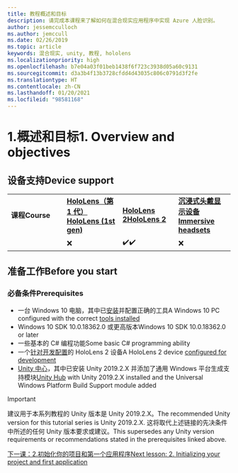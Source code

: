 ```yaml
---
title: 教程概述和目标
description: 请完成本课程来了解如何在混合现实应用程序中实现 Azure 人脸识别。
author: jessemcculloch
ms.author: jemccull
ms.date: 02/26/2019
ms.topic: article
keywords: 混合现实, unity, 教程, hololens
ms.localizationpriority: high
ms.openlocfilehash: b7e04a03f01beb1438f6f723c3938d05a60c9131
ms.sourcegitcommit: d3a3b4f13b3728cfdd4d43035c806c0791d3f2fe
ms.translationtype: HT
ms.contentlocale: zh-CN
ms.lasthandoff: 01/20/2021
ms.locfileid: "98581168"
---
```

# <a name="1-overview-and-objectives"></a><span data-ttu-id="96ef1-104">1.概述和目标</span><span class="sxs-lookup"><span data-stu-id="96ef1-104">1. Overview and objectives</span></span>

## <a name="device-support"></a><span data-ttu-id="96ef1-105">设备支持</span><span class="sxs-lookup"><span data-stu-id="96ef1-105">Device support</span></span>

<table>
    <colgroup>
    <col width="25%" />
    <col width="25%" />
    <col width="25%" />
    <col width="25%" />
    </colgroup>
    <tr>
        <td><span data-ttu-id="96ef1-106"><strong>课程</strong></span><span class="sxs-lookup"><span data-stu-id="96ef1-106"><strong>Course</strong></span></span></td>
        <td><span data-ttu-id="96ef1-107"><a href="/hololens/hololens1-hardware"><strong>HoloLens（第 1 代）</strong></a></span><span class="sxs-lookup"><span data-stu-id="96ef1-107"><a href="/hololens/hololens1-hardware"><strong>HoloLens (1st gen)</strong></a></span></span></td>
        <td><span data-ttu-id="96ef1-108"><a href="https://www.microsoft.com//hololens/hardware"><strong>HoloLens 2</strong></a></span><span class="sxs-lookup"><span data-stu-id="96ef1-108"><a href="https://www.microsoft.com//hololens/hardware"><strong>HoloLens 2</strong></a></span></span></td>
        <td><span data-ttu-id="96ef1-109"><a href="../../../discover/immersive-headset-hardware-details.md"><strong>沉浸式头戴显示设备</strong></a></span><span class="sxs-lookup"><span data-stu-id="96ef1-109"><a href="../../../discover/immersive-headset-hardware-details.md"><strong>Immersive headsets</strong></a></span></span></td>
    </tr>
     <tr>
        <td></td>
        <td>❌</td>
        <td><span data-ttu-id="96ef1-110">✔️</span><span class="sxs-lookup"><span data-stu-id="96ef1-110">✔️</span></span></td>
        <td>❌</td>
    </tr>
</table>

## <a name="before-you-start"></a><span data-ttu-id="96ef1-111">准备工作</span><span class="sxs-lookup"><span data-stu-id="96ef1-111">Before you start</span></span>

### <a name="prerequisites"></a><span data-ttu-id="96ef1-112">必备条件</span><span class="sxs-lookup"><span data-stu-id="96ef1-112">Prerequisites</span></span>

* <span data-ttu-id="96ef1-113">一台 Windows 10 电脑，其中已[安装](../../install-the-tools.md)并配置正确的工具</span><span class="sxs-lookup"><span data-stu-id="96ef1-113">A Windows 10 PC configured with the correct [tools installed](../../install-the-tools.md)</span></span>
* <span data-ttu-id="96ef1-114">Windows 10 SDK 10.0.18362.0 或更高版本</span><span class="sxs-lookup"><span data-stu-id="96ef1-114">Windows 10 SDK 10.0.18362.0 or later</span></span>
* <span data-ttu-id="96ef1-115">一些基本的 C# 编程功能</span><span class="sxs-lookup"><span data-stu-id="96ef1-115">Some basic C# programming ability</span></span>
* <span data-ttu-id="96ef1-116">一个[针对开发配置](../../platform-capabilities-and-apis/using-visual-studio.md#enabling-developer-mode)的 HoloLens 2 设备</span><span class="sxs-lookup"><span data-stu-id="96ef1-116">A HoloLens 2 device [configured for development](../../platform-capabilities-and-apis/using-visual-studio.md#enabling-developer-mode)</span></span>
* <span data-ttu-id="96ef1-117"><a href="https://docs.unity3d.com/Manual/GettingStartedInstallingHub.html" target="_blank">Unity 中心</a>，其中已安装 Unity 2019.2.X 并添加了通用 Windows 平台生成支持模块</span><span class="sxs-lookup"><span data-stu-id="96ef1-117"><a href="https://docs.unity3d.com/Manual/GettingStartedInstallingHub.html" target="_blank">Unity Hub</a> with Unity 2019.2.X installed and the Universal Windows Platform Build Support module added</span></span>

> [!IMPORTANT]
> <span data-ttu-id="96ef1-118">建议用于本系列教程的 Unity 版本是 Unity 2019.2.X。</span><span class="sxs-lookup"><span data-stu-id="96ef1-118">The recommended Unity version for this tutorial series is Unity 2019.2.X.</span></span> <span data-ttu-id="96ef1-119">这将取代上述链接的先决条件中所述的任何 Unity 版本要求或建议。</span><span class="sxs-lookup"><span data-stu-id="96ef1-119">This supersedes any Unity version requirements or recommendations stated in the prerequisites linked above.</span></span>

[<span data-ttu-id="96ef1-120">下一课：2.初始化你的项目和第一个应用程序</span><span class="sxs-lookup"><span data-stu-id="96ef1-120">Next lesson: 2. Initializing your project and first application</span></span>](./mr-learning-base-02.md)